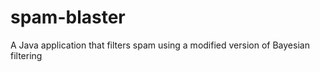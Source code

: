 spam-blaster
============

A Java application that filters spam using a modified version of Bayesian filtering